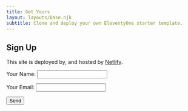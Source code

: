 ```yaml
---
title: Get Yours
layout: layouts/base.njk
subtitle: Clone and deploy your own EleventyOne starter template.
---
```


## Sign Up

This site is deployed by, and hosted by [Netlify](https://www.netlify.com).

<form name="amazing-occurrences-mailchimp" method="POST" data-netlify="true" action="thanks" netlify-honeypot="bot-field" data-netlify-recaptcha="true">
  <p>
    <label>Your Name: <input type="text" name="name" /></label>   
  </p>
  <p>
    <label>Your Email: <input type="email" name="email" /></label>
  </p>
  <p>
    <button type="submit">Send</button>
  </p>
</form>